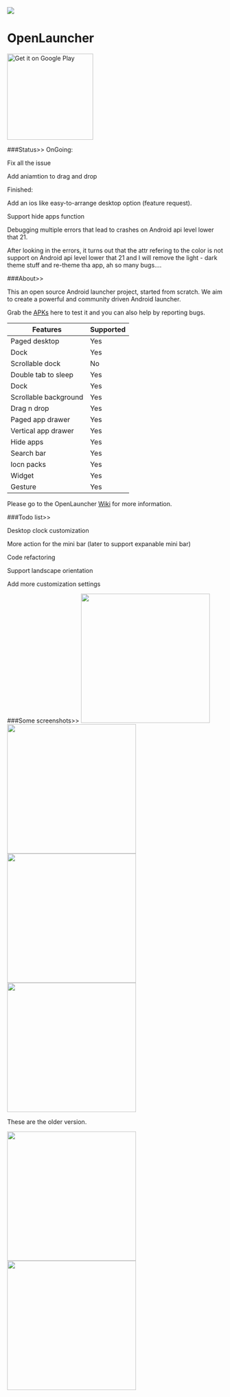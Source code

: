 <img src='https://github.com/BennyKok/OpenLauncher/blob/master/DisplayPictures/Cover.png'/>

# OpenLauncher

<a href='https://play.google.com/store/apps/details?id=com.benny.openlauncher&pcampaignid=MKT-Other-global-all-co-prtnr-py-PartBadge-Mar2515-1'><img alt='Get it on Google Play' src='https://play.google.com/intl/en_us/badges/images/generic/en_badge_web_generic.png' width=200/></a>

###Status>>
OnGoing: 

Fix all the issue

Add aniamtion to drag and drop

Finished:

Add an ios like easy-to-arrange desktop option (feature request).

Support hide apps function

Debugging multiple errors that lead to crashes on Android api level lower that 21.

After looking in the errors, it turns out that the attr refering to the color is not support on Android api level lower that 21 and I will remove the light - dark theme stuff and re-theme tha app, ah so many bugs....

###About>>

This an open source Android launcher project, started from scratch. We aim to create a powerful and community driven Android launcher.

Grab the [APKs](https://drive.google.com/folderview?id=0Bzv4cvBCpP9SMjdlREprdU13U1k&usp=sharing) here to test it and you can also help by reporting bugs.

Features | Supported
------------ | -------------
Paged desktop | Yes
Dock | Yes
Scrollable dock | No
Double tab to sleep | Yes
Dock | Yes
Scrollable background | Yes
Drag n drop | Yes
Paged app drawer | Yes
Vertical app drawer | Yes
Hide apps | Yes
Search bar | Yes
Iocn packs | Yes
Widget | Yes
Gesture | Yes

Please go to the OpenLauncher [Wiki](https://github.com/Benny-Kok/OpenLauncher/wiki) for more information.

###Todo list>>

Desktop clock customization

More action for the mini bar (later to support expanable mini bar)

Code refactoring

Support landscape orientation

Add more customization settings

###Some screenshots>>
<img src="https://github.com/Benny-Kok/OpenLauncher/blob/master/DisplayPictures/p2.jpg" width="300">
<img src="https://github.com/Benny-Kok/OpenLauncher/blob/master/DisplayPictures/p1.jpg" width="300">
<img src="https://github.com/Benny-Kok/OpenLauncher/blob/master/DisplayPictures/p3.jpg" width="300">
<img src="https://github.com/Benny-Kok/OpenLauncher/blob/master/DisplayPictures/p4.jpg" width="300">

These are the older version.

<img src="https://github.com/Benny-Kok/OpenLauncher/blob/master/DisplayPictures/Screenshot_2016-08-03-20-57-15.png" width="300">
<img src="https://github.com/Benny-Kok/OpenLauncher/blob/master/DisplayPictures/Screenshot_2016-08-03-20-57-26.png" width="300">


